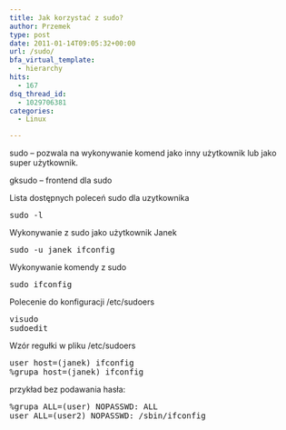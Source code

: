 ```yaml
---
title: Jak korzystać z sudo?
author: Przemek
type: post
date: 2011-01-14T09:05:32+00:00
url: /sudo/
bfa_virtual_template:
  - hierarchy
hits:
  - 167
dsq_thread_id:
  - 1029706381
categories:
  - Linux

---
```

sudo &#8211; pozwala na wykonywanie komend jako inny użytkownik lub jako super użytkownik.

gksudo &#8211; frontend dla sudo

<!--more-->

Lista dostępnych poleceń sudo dla uzytkownika

<pre class="lang:default decode:true">sudo -l</pre>

Wykonywanie z sudo jako użytkownik Janek

<pre class="lang:default decode:true">sudo -u janek ifconfig</pre>

Wykonywanie komendy z sudo

<pre class="lang:default decode:true">sudo ifconfig</pre>

Polecenie do konfiguracji /etc/sudoers

<pre class="lang:default decode:true">visudo
sudoedit</pre>

Wzór regułki w pliku /etc/sudoers

<pre class="lang:default decode:true">user host=(janek) ifconfig
%grupa host=(janek) ifconfig</pre>

przykład bez podawania hasła:

<pre class="lang:default decode:true">%grupa ALL=(user) NOPASSWD: ALL
user ALL=(user2) NOPASSWD: /sbin/ifconfig</pre>

&nbsp;